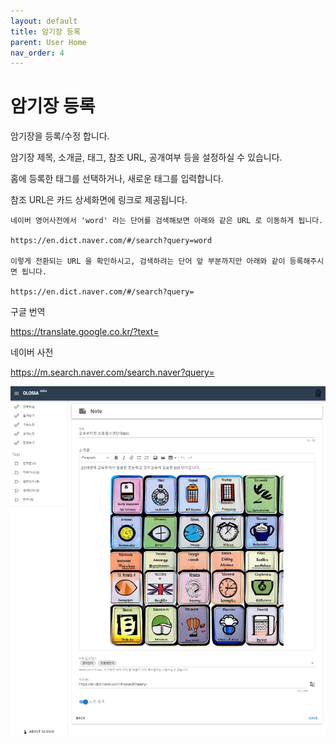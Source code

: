 ```yaml
---
layout: default
title: 암기장 등록
parent: User Home
nav_order: 4
---
```


# 암기장 등록

암기장을 등록/수정 합니다.

암기장 제목, 소개글, 태그, 참조 URL, 공개여부 등을 설정하실 수 있습니다.

홈에 등록한 태그를 선택하거나, 새로운 태그를 입력합니다.

참조 URL은 카드 상세화면에 링크로 제공됩니다.

    네이버 영어사전에서 'word' 라는 단어를 검색해보면 아래와 같은 URL 로 이동하게 됩니다.

    https://en.dict.naver.com/#/search?query=word

    이렇게 전환되는 URL 을 확인하시고, 검색하려는 단어 앞 부분까지만 아래와 같이 등록해주시면 됩니다.
    
    https://en.dict.naver.com/#/search?query=

구글 번역

https://translate.google.co.kr/?text=

네이버 사전

https://m.search.naver.com/search.naver?query=

![note-edit](/assets/images/note-edit.png)

